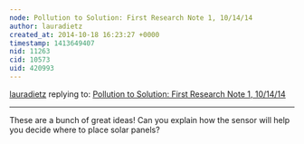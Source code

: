 ```yaml
---
node: Pollution to Solution: First Research Note 1, 10/14/14
author: lauradietz
created_at: 2014-10-18 16:23:27 +0000
timestamp: 1413649407
nid: 11263
cid: 10573
uid: 420993
---
```




[lauradietz](../profile/lauradietz) replying to: [Pollution to Solution: First Research Note 1, 10/14/14](../notes/epongrat/10-14-2014/research-note-1-10-14-14)

----
These are a bunch of great ideas! Can you explain how the sensor will help you decide where to place solar panels?